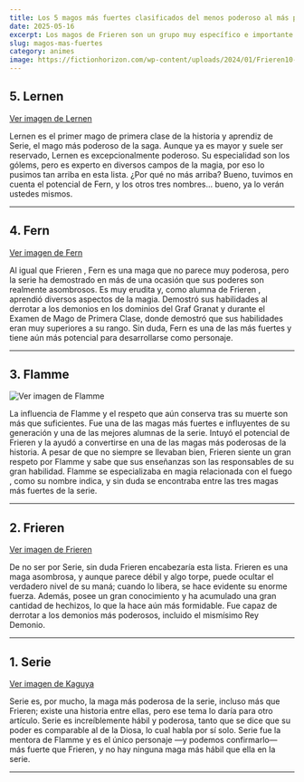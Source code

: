 ```yaml
---
title: Los 5 magos más fuertes clasificados del menos poderoso al más poderoso en Frieren
date: 2025-05-16
excerpt: Los magos de Frieren son un grupo muy específico e importante. Representados principalmente por Frieren, los magos se presentan en diversas formas y tamaños, y hemos visto a varios de ellos. El Examen de Mago de Primera Clase revela muchos detalles sobre este grupo específico y su papel en la serie. También hemos llegado a comprender su poder y la versatilidad de sus poderes y habilidades.
slug: magos-mas-fuertes
category: animes
image: https://fictionhorizon.com/wp-content/uploads/2024/01/Frieren10-1.jpg
---
```


## 5. Lernen

[Ver imagen de Lernen](https://fictionhorizon.com/wp-content/uploads/2024/01/Lernen-1300x731.jpg)

Lernen es el primer mago de primera clase de la historia y aprendiz de Serie, el mago más poderoso de la saga. Aunque ya es mayor y suele ser reservado, Lernen es excepcionalmente poderoso. Su especialidad son los gólems, pero es experto en diversos campos de la magia, por eso lo pusimos tan arriba en esta lista. ¿Por qué no más arriba? Bueno, tuvimos en cuenta el potencial de Fern, y los otros tres nombres... bueno, ya lo verán ustedes mismos.

---

## 4. Fern

[Ver imagen de Fern](https://fictionhorizon.com/wp-content/uploads/2024/01/image_2024-01-26_190146179-1300x731.png)

Al igual que Frieren , Fern es una maga que no parece muy poderosa, pero la serie ha demostrado en más de una ocasión que sus poderes son realmente asombrosos. Es muy erudita y, como alumna de Frieren , aprendió diversos aspectos de la magia. Demostró sus habilidades al derrotar a los demonios en los dominios del Graf Granat y durante el Examen de Mago de Primera Clase, donde demostró que sus habilidades eran muy superiores a su rango. Sin duda, Fern es una de las más fuertes y tiene aún más potencial para desarrollarse como personaje.

---

## 3. Flamme

![Ver imagen de Flamme](https://fictionhorizon.com/wp-content/uploads/2023/10/Flamme-1.jpg)

La influencia de Flamme y el respeto que aún conserva tras su muerte son más que suficientes. Fue una de las magas más fuertes e influyentes de su generación y una de las mejores alumnas de la serie. Intuyó el potencial de Frieren y la ayudó a convertirse en una de las magas más poderosas de la historia. A pesar de que no siempre se llevaban bien, Frieren siente un gran respeto por Flamme y sabe que sus enseñanzas son las responsables de su gran habilidad. Flamme se especializaba en magia relacionada con el fuego , como su nombre indica, y sin duda se encontraba entre las tres magas más fuertes de la serie.

---

## 2. Frieren

[Ver imagen de Frieren](https://fictionhorizon.com/wp-content/uploads/2023/11/will-frieren-die.jpg)

De no ser por Serie, sin duda Frieren encabezaría esta lista. Frieren es una maga asombrosa, y aunque parece débil y algo torpe, puede ocultar el verdadero nivel de su maná; cuando lo libera, se hace evidente su enorme fuerza. Además, posee un gran conocimiento y ha acumulado una gran cantidad de hechizos, lo que la hace aún más formidable. Fue capaz de derrotar a los demonios más poderosos, incluido el mismísimo Rey Demonio.

---

## 1. Serie

[Ver imagen de Kaguya](https://staticg.sportskeeda.com/editor/2021/12/fb321-16402669514044-1920.jpg)

Serie es, por mucho, la maga más poderosa de la serie, incluso más que Frieren; existe una historia entre ellas, pero ese tema lo daría para otro artículo. Serie es increíblemente hábil y poderosa, tanto que se dice que su poder es comparable al de la Diosa, lo cual habla por sí solo. Serie fue la mentora de Flamme y es el único personaje —y podemos confirmarlo— más fuerte que Frieren, y no hay ninguna maga más hábil que ella en la serie.

---
